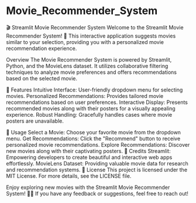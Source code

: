 # Movie_Recommender_System
🎬 Streamlit Movie Recommender System Welcome to the Streamlit Movie Recommender System! 🍿 This interactive application suggests movies similar to your selection, providing you with a personalized movie recommendation experience.

Overview The Movie Recommender System is powered by Streamlit, Python, and the MovieLens dataset. It utilizes collaborative filtering techniques to analyze movie preferences and offers recommendations based on the selected movie.

🌟 Features Intuitive Interface: User-friendly dropdown menu for selecting movies. Personalized Recommendations: Provides tailored movie recommendations based on user preferences. Interactive Display: Presents recommended movies along with their posters for a visually appealing experience. Robust Handling: Gracefully handles cases where movie posters are unavailable.

🎉 Usage Select a Movie: Choose your favorite movie from the dropdown menu. Get Recommendations: Click the "Recommend" button to receive personalized movie recommendations. Explore Recommendations: Discover new movies along with their captivating posters. 🙌 Credits Streamlit: Empowering developers to create beautiful and interactive web apps effortlessly. MovieLens Dataset: Providing valuable movie data for research and recommendation systems. 📝 License This project is licensed under the MIT License. For more details, see the LICENSE file.

Enjoy exploring new movies with the Streamlit Movie Recommender System! 🎥✨ If you have any feedback or suggestions, feel free to reach out!
